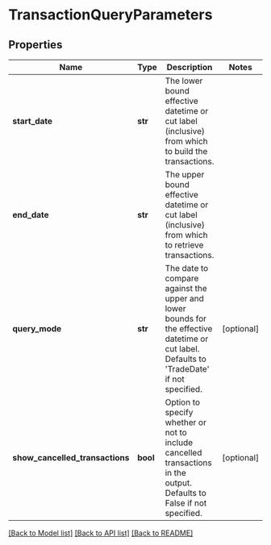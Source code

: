 # TransactionQueryParameters

## Properties
Name | Type | Description | Notes
------------ | ------------- | ------------- | -------------
**start_date** | **str** | The lower bound effective datetime or cut label (inclusive) from which to build the transactions. | 
**end_date** | **str** | The upper bound effective datetime or cut label (inclusive) from which to retrieve transactions. | 
**query_mode** | **str** | The date to compare against the upper and lower bounds for the effective datetime or cut label. Defaults to &#39;TradeDate&#39; if not specified. | [optional] 
**show_cancelled_transactions** | **bool** | Option to specify whether or not to include cancelled transactions in the output. Defaults to False if not specified. | [optional] 

[[Back to Model list]](../README.md#documentation-for-models) [[Back to API list]](../README.md#documentation-for-api-endpoints) [[Back to README]](../README.md)


